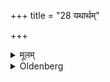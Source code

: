 +++
title = "28 यथार्थम्"

+++

<details><summary>मूलम्</summary>

यथार्थम् २८
</details>

<details><summary>Oldenberg</summary>

28. Then they may do what they like.
</details>
